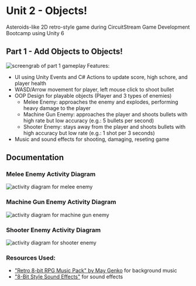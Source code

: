 # Unit 2 - Objects!

Asteroids-like 2D retro-style game during CircuitStream Game Development Bootcamp using Unity 6

## Part 1 - Add Objects to Objects!

![screengrab of part 1 gameplay](./Docs/part1.gif)
Features:

- UI using Unity Events and C# Actions to update score, high schore, and player health
- WASD/Arrow movement for player, left mouse click to shoot bullet
- OOP Design for playable objects (Player and 3 types of enemies)
  - Melee Enemy: approaches the enemy and explodes, performing heavy damage to the player
  - Machine Gun Enemy: approaches the player and shoots bullets with high rate but low accuracy (e.g.: 5 bullets per second)
  - Shooter Enemy: stays away from the player and shoots bullets with high accuracy but low rate (e.g.: 1 shot per 3 seconds)
- Music and sound effects for shooting, damaging, reseting game

## Documentation

### Melee Enemy Activity Diagram

![activity diagram for melee enemy](./Docs/MeleeEnemy.png)

### Machine Gun Enemy Activity Diagram

![activity diagram for machine gun enemy](./Docs/MachineGunEnemy.png)

### Shooter Enemy Activity Diagram

![activity diagram for shooter enemy](./Docs/ShooterEnemy.png)

### Resources Used:

- ["Retro 8-bit RPG Music Pack" by May Genko](https://assetstore.unity.com/packages/audio/music/retro-8-bit-rpg-music-pack-by-may-genko-249721) for background music
- ["8-Bit Style Sound Effects"](https://assetstore.unity.com/packages/audio/sound-fx/8-bit-style-sound-effects-68228) for sound effects
